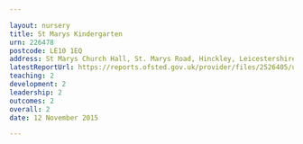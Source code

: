 ```yaml
---

layout: nursery
title: St Marys Kindergarten
urn: 226478
postcode: LE10 1EQ
address: St Marys Church Hall, St. Marys Road, Hinckley, Leicestershire, LE10 1EQ
latestReportUrl: https://reports.ofsted.gov.uk/provider/files/2526405/urn/226478.pdf
teaching: 2
development: 2
leadership: 2
outcomes: 2
overall: 2
date: 12 November 2015

---
```

